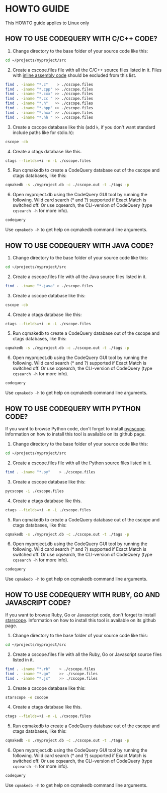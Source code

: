 
HOWTO GUIDE
===========

This HOWTO guide applies to Linux only

## HOW TO USE CODEQUERY WITH C/C++ CODE?

1. Change directory to the base folder of your source code like this:
```bash
cd ~/projects/myproject/src
```
2. Create a cscope.files file with all the C/C++ source files listed in it. Files with [inline assembly code](http://en.wikipedia.org/wiki/Inline_assembler) should be excluded from this list.
```bash
find . -iname "*.c"    > ./cscope.files
find . -iname "*.cpp" >> ./cscope.files
find . -iname "*.cxx" >> ./cscope.files
find . -iname "*.cc " >> ./cscope.files
find . -iname "*.h"   >> ./cscope.files
find . -iname "*.hpp" >> ./cscope.files
find . -iname "*.hxx" >> ./cscope.files
find . -iname "*.hh " >> ./cscope.files
```
3. Create a cscope database like this (add `k`, if you don't want standard include paths like for stdio.h):
```bash
cscope -cb
```
4. Create a ctags database like this.
```bash
ctags --fields=+i -n -L ./cscope.files
```
5. Run cqmakedb to create a CodeQuery database out of the cscope and ctags databases, like this:
```bash
cqmakedb -s ./myproject.db -c ./cscope.out -t ./tags -p
```
6. Open myproject.db using the CodeQuery GUI tool by running the following. Wild card search (* and ?) supported if Exact Match is switched off. Or use cqsearch, the CLI-version of CodeQuery (type `cqsearch -h` for more info).
```bash
codequery
```
Use `cqmakedb -h` to get help on cqmakedb command line arguments.



## HOW TO USE CODEQUERY WITH JAVA CODE?

1. Change directory to the base folder of your source code like this:
```bash
cd ~/projects/myproject/src
```
2. Create a cscope.files file with all the Java source files listed in it.
```bash
find . -iname "*.java" > ./cscope.files
```
3. Create a cscope database like this:
```bash
cscope -cb
```
4. Create a ctags database like this:
```bash
ctags --fields=+i -n -L ./cscope.files
```
5. Run cqmakedb to create a CodeQuery database out of the cscope and ctags databases, like this:
```bash
cqmakedb -s ./myproject.db -c ./cscope.out -t ./tags -p
```
6. Open myproject.db using the CodeQuery GUI tool by running the following. Wild card search (* and ?) supported if Exact Match is switched off. Or use cqsearch, the CLI-version of CodeQuery (type `cqsearch -h` for more info).
```bash
codequery
```
Use `cqmakedb -h` to get help on cqmakedb command line arguments.



## HOW TO USE CODEQUERY WITH PYTHON CODE?

If you want to browse Python code, don't forget to install [pycscope](https://github.com/portante/pycscope). Information on how to install this tool is available on its github page.

1. Change directory to the base folder of your source code like this:
```bash
cd ~/projects/myproject/src
```
2. Create a cscope.files file with all the Python source files listed in it.
```bash
find . -iname "*.py"    > ./cscope.files
```
3. Create a cscope database like this:
```bash
pycscope -i ./cscope.files
```
4. Create a ctags database like this.
```bash
ctags --fields=+i -n -L ./cscope.files
```
5. Run cqmakedb to create a CodeQuery database out of the cscope and ctags databases, like this:
```bash
cqmakedb -s ./myproject.db -c ./cscope.out -t ./tags -p
```
6. Open myproject.db using the CodeQuery GUI tool by running the following. Wild card search (* and ?) supported if Exact Match is switched off. Or use cqsearch, the CLI-version of CodeQuery (type `cqsearch -h` for more info).
```bash
codequery
```
Use `cqmakedb -h` to get help on cqmakedb command line arguments.



## HOW TO USE CODEQUERY WITH RUBY, GO AND JAVASCRIPT CODE?

If you want to browse Ruby, Go or Javascript code, don't forget to install [starscope](https://github.com/eapache/starscope). Information on how to install this tool is available on its github page.

1. Change directory to the base folder of your source code like this:
```bash
cd ~/projects/myproject/src
```
2. Create a cscope.files file with all the Ruby, Go or Javascript source files listed in it.
```bash
find . -iname "*.rb"    > ./cscope.files
find . -iname "*.go"    >> ./cscope.files
find . -iname "*.js"    >> ./cscope.files
```
3. Create a cscope database like this:
```bash
starscope -e cscope
```
4. Create a ctags database like this.
```bash
ctags --fields=+i -n -L ./cscope.files
```
5. Run cqmakedb to create a CodeQuery database out of the cscope and ctags databases, like this:
```bash
cqmakedb -s ./myproject.db -c ./cscope.out -t ./tags -p
```
6. Open myproject.db using the CodeQuery GUI tool by running the following. Wild card search (* and ?) supported if Exact Match is switched off. Or use cqsearch, the CLI-version of CodeQuery (type `cqsearch -h` for more info).
```bash
codequery
```
Use `cqmakedb -h` to get help on cqmakedb command line arguments.

